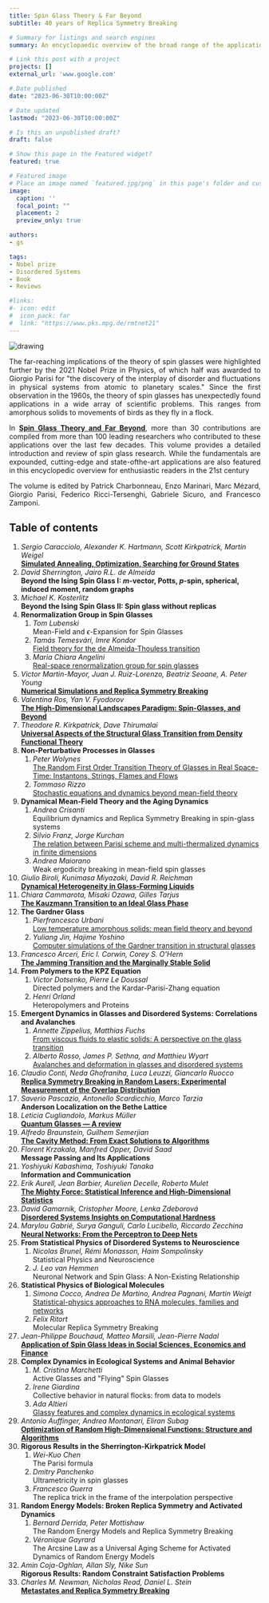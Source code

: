 ```yaml
---
title: Spin Glass Theory & Far Beyond
subtitle: 40 years of Replica Symmetry Breaking

# Summary for listings and search engines
summary: An encyclopaedic overview of the broad range of the applications stemming from the discovery of the replica symmetry breaking solution of the Sherrington-Kirkpatrick model by Giorgio Parisi. **Gabriele Sicuro** participated to the editing of this publication, which includes a contribution by **Yan Fyodorov**. 

# Link this post with a project
projects: []
external_url: 'www.google.com'

# Date published
date: "2023-06-30T10:00:00Z"

# Date updated
lastmod: "2023-06-30T10:00:00Z"

# Is this an unpublished draft?
draft: false

# Show this page in the Featured widget?
featured: true

# Featured image
# Place an image named `featured.jpg/png` in this page's folder and customize its options here.
image:
  caption: ''
  focal_point: ""
  placement: 2
  preview_only: true

authors:
- gs

tags:
- Nobel prize
- Disordered Systems
- Book
- Reviews

#links:
#- icon: edit
#  icon_pack: far
#  link: "https://www.pks.mpg.de/rmtnet21"
---
```


<div style="text-align: justify">
<img src="featured.png" alt="drawing" style="width:\textwidth;"/>

The far-reaching implications of the theory of spin glasses were highlighted further by the 2021 Nobel Prize in Physics, of which half was awarded to Giorgio Parisi for "the discovery of the interplay of disorder and fluctuations in physical systems from atomic to planetary scales." Since the first observation in the 1960s, the theory of spin glasses has unexpectedly found applications in a wide array of scientific problems. This ranges from amorphous solids to movements of birds as they fly in a flock.

In [**Spin Glass Theory and Far Beyond**](https://www.worldscientific.com/worldscibooks/10.1142/13341#t=aboutBook), more than 30 contributions are compiled from more than 100 leading
researchers who contributed to these applications over the last few decades. This volume provides a detailed introduction and review of spin glass research. While the fundamentals are expounded, cutting-edge and state-ofthe-art applications are also featured in this encyclopedic overview for enthusiastic readers in the 21st century

The volume is edited by Patrick Charbonneau, Enzo Marinari, Marc Mézard, Giorgio Parisi, Federico Ricci-Tersenghi, Gabriele Sicuro, and Francesco Zamponi.
</div>

## Table of contents
1. *Sergio Caracciolo, Alexander K. Hartmann, Scott Kirkpatrick, Martin Weigel*\
  [**Simulated Annealing, Optimization, Searching for Ground States**](https://arxiv.org/abs/2301.00683)
1. *David Sherrington, Jairo R.L. de Almeida*\
   **Beyond the Ising Spin Glass I: $m$-vector, Potts, $p$-spin, spherical, induced moment, random graphs**
1. *Michael K. Kosterlitz*\
   **Beyond the Ising Spin Glass II: Spin glass without replicas**
1. **Renormalization Group in Spin Glasses**
   1. *Tom Lubenski*\
      Mean-Field and $\epsilon$-Expansion for Spin Glasses
   1. *Tamás Temesvári, Imre Kondor*\
      [Field theory for the de Almeida-Thouless transition](https://arxiv.org/abs/2212.01654)
   1. *Maria Chiara Angelini*\
      [Real-space renormalization group for spin glasses](https://arxiv.org/abs/2302.05292)
1. *Victor Martin-Mayor, Juan J. Ruiz-Lorenzo, Beatriz Seoane, A. Peter Young*\
   [**Numerical Simulations and Replica Symmetry Breaking**](https://arxiv.org/abs/2205.14089)
1. *Valentina Ros, Yan V. Fyodorov*\
   [**The High-Dimensional Landscapes Paradigm: Spin-Glasses, and Beyond**](https://arxiv.org/abs/2209.07975)
1. *Theodore R. Kirkpatrick, Dave Thirumalai*\
   [**Universal Aspects of the Structural Glass Transition from Density Functional Theory**](https://arxiv.org/abs/1401.2024)
1. **Non-Perturbative Processes in Glasses**
   1. *Peter Wolynes*\
      [The Random First Order Transition Theory of Glasses in Real Space-Time: Instantons, Strings, Flames and Flows](https://arxiv.org/abs/2206.00600)
   1. *Tommaso Rizzo*\
      [Stochastic equations and dynamics beyond mean-field theory](https://arxiv.org/abs/2209.09689)
1. **Dynamical Mean-Field Theory and the Aging Dynamics**
   1. *Andrea Crisanti*\
      Equilibrium dynamics and Replica Symmetry Breaking in spin-glass systems
   1. *Silvio Franz, Jorge Kurchan*\
      [The relation between Parisi scheme and multi-thermalized dynamics in finite dimensions](https://arxiv.org/abs/2207.05720)
   1. *Andrea Maiorano*\
      Weak ergodicity breaking in mean-field spin glasses
1. *Giulio Biroli, Kunimasa Miyazaki, David R. Reichman*\
   [**Dynamical Heterogeneity in Glass-Forming Liquids**](https://arxiv.org/abs/2209.02825)
1. *Chiara Cammarota, Misaki Ozawa, Gilles Tarjus*\
   [**The Kauzmann Transition to an Ideal Glass Phase**](https://arxiv.org/abs/2209.11049)
1. **The Gardner Glass**
   1. *Pierfrancesco Urbani*\
      [Low temperature amorphous solids: mean field theory and beyond](https://arxiv.org/abs/2212.11557)
   1. *Yuliang Jin, Hajime Yoshino*\
      [Computer simulations of the Gardner transition in structural glasses](https://arxiv.org/abs/2206.07868)
1. *Francesco Arceri, Eric I. Corwin, Corey S. O'Hern*\
   [**The Jamming Transition and the Marginally Stable Solid**](https://arxiv.org/abs/2209.02829)
1. **From Polymers to the KPZ Equation**
   1. *Victor Dotsenko, Pierre Le Doussal*\
      Directed polymers and the Kardar-Parisi-Zhang equation
   1. *Henri Orland*\
      Heteropolymers and Proteins
1. **Emergent Dynamics in Glasses and Disordered Systems: Correlations and Avalanches**
   1. *Annette Zippelius, Matthias Fuchs*\
      [From viscous fluids to elastic solids: A perspective on the glass transition](https://arxiv.org/abs/2205.00890)
   1. *Alberto Rosso, James P. Sethna, and Matthieu Wyart*\
      [Avalanches and deformation in glasses and disordered systems](https://arxiv.org/abs/2208.04090)
1. *Claudio Conti, Neda Ghofraniha, Luca Leuzzi, Giancarlo Ruocco*\
   [**Replica Symmetry Breaking in Random Lasers: Experimental Measurement of the Overlap Distribution**](https://arxiv.org/abs/2209.03781)
1. *Saverio Pascazio, Antonello Scardicchio, Marco Tarzia*\
   **Anderson Localization on the Bethe Lattice**
1. *Leticia Cugliandolo, Markus Müller*\
   [**Quantum Glasses ­— A review**](https://arxiv.org/abs/2208.05417)
1. *Alfredo Braunstein, Guilhem Semerjian*\
   [**The Cavity Method: From Exact Solutions to Algorithms**](https://arxiv.org/abs/2209.11499)
1. *Florent Krzakala, Manfred Opper, David Saad*\
   **Message Passing and Its Applications**
1. *Yoshiyuki Kabashima, Toshiyuki Tanaka*\
   **Information and Communication**
1. *Erik Aurell, Jean Barbier, Aurelien Decelle, Roberto Mulet*\
   [**The Mighty Force: Statistical Inference and High-Dimensional Statistics**](https://arxiv.org/abs/2205.00750)
1. *David Gamarnik, Cristopher Moore, Lenka Zdeborová*\
   [**Disordered Systems Insights on Computational Hardness**](https://arxiv.org/abs/2210.08312)
1. *Marylou Gabrié, Surya Ganguli, Carlo Lucibello, Riccardo Zecchina*\
   [**Neural Networks: From the Perceptron to Deep Nets**](https://arxiv.org/abs/2304.06636)
1. **From Statistical Physics of Disordered Systems to Neuroscience**
   1. *Nicolas Brunel, Rémi Monasson, Haim Sompolinsky*\
      Statistical Physics and Neuroscience
   1. *J. Leo van Hemmen*\
      Neuronal Network and Spin Glass: A Non-Existing Relationship
1. **Statistical Physics of Biological Molecules**
   1. *Simona Cocco, Andrea De Martino, Andrea Pagnani, Martin Weigt*\
      [Statistical-physics approaches to RNA molecules, families and networks](https://arxiv.org/abs/2207.13402)
   1. *Felix Ritort*\
      Molecular Replica Symmetry Breaking
1. *Jean-Philippe Bouchaud, Matteo Marsili, Jean-Pierre Nadal*\
   [**Application of Spin Glass Ideas in Social Sciences, Economics and Finance**](https://arxiv.org/abs/2306.16165)
1. **Complex Dynamics in Ecological Systems and Animal Behavior**
   1. *M. Cristina Marchetti*\
      Active Glasses and "Flying" Spin Glasses
   1. *Irene Giardina*\
      Collective behavior in natural flocks: from data to models
   1. *Ada Altieri*\
      [Glassy features and complex dynamics in ecological systems](https://arxiv.org/abs/2208.14956)
1. *Antonio Auffinger, Andrea Montanari, Eliran Subag*\
   [**Optimization of Random High-Dimensional Functions: Structure and Algorithms**](https://arxiv.org/abs/2206.10217)
1. **Rigorous Results in the Sherrington-Kirkpatrick Model**
   1. *Wei-Kuo Chen*\
      The Parisi formula
   1. *Dmitry Panchenko*\
      Ultrametricity in spin glasses
   1. *Francesco Guerra*\
      The replica trick in the frame of the interpolation perspective
1. **Random Energy Models: Broken Replica Symmetry and Activated Dynamics**
   1. *Bernard Derrida, Peter Mottishaw*\
      The Random Energy Models and Replica Symmetry Breaking
   1. *Véronique Gayrard*\
      The Arcsine Law as a Universal Aging Scheme for Activated Dynamics of Random Energy Models
1. *Amin Coja-Oghlan, Allan Sly, Nike Sun*\
   **Rigorous Results: Random Constraint Satisfaction Problems**
1. *Charles M. Newman, Nicholas Read, Daniel L. Stein*\
   [**Metastates and Replica Symmetry Breaking**](https://arxiv.org/abs/2204.10345)

